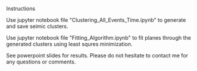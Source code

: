 Instructions

Use jupyter notebook file "Clustering_All_Events_Time.ipynb" to generate and save seimic clusters.

Use jupyter notebook file "Fitting_Algorithm.ipynb" to fit planes through the generated clusters using least squres minimization.

See powerpoint slides for results. Please do not hesitate to contact me for any questions or comments.
